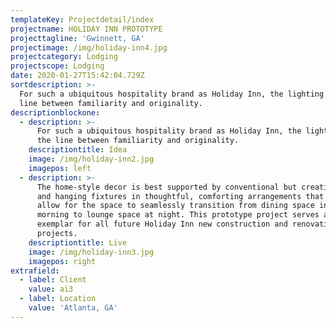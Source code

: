 ```yaml
---
templateKey: Projectdetail/index
projectname: HOLIDAY INN PROTOTYPE
projecttagline: 'Gwinnett, GA'
projectimage: /img/holiday-inn4.jpg
projectcategory: Lodging
projectscope: Lodging
date: 2020-01-27T15:42:04.729Z
sortdescription: >-
  For such a ubiquitous hospitality brand as Holiday Inn, the lighting walks the
  line between familiarity and originality.
descriptionblockone:
  - description: >-
      For such a ubiquitous hospitality brand as Holiday Inn, the lighting walks
      the line between familiarity and originality.
    descriptiontitle: Idea
    image: /img/holiday-inn2.jpg
    imagepos: left
  - description: >-
      The home-style decor is best supported by conventional but creative lamps
      and hanging fixtures in thoughtful, comforting arrangements that also
      allow for the space to seamlessly transition from dining space in the
      morning to lounge space at night. This prototype project serves as the
      exemplar for all future Holiday Inn new construction and renovation
      projects.
    descriptiontitle: Live
    image: /img/holiday-inn3.jpg
    imagepos: right
extrafield:
  - label: Client
    value: ai3
  - label: Location
    value: 'Atlanta, GA'
---
```


